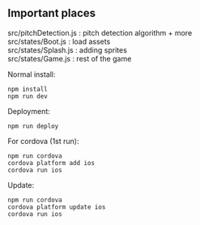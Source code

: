 ## Important places
src/pitchDetection.js : pitch detection algorithm + more  
src/states/Boot.js : load assets  
src/states/Splash.js : adding sprites  
src/states/Game.js : rest of the game


Normal install:
```
npm install
npm run dev
```

Deployment:
```
npm run deploy
```

For cordova (1st run):
```
npm run cordova
cordova platform add ios
cordova run ios
```
Update:
```
npm run cordova
cordova platform update ios
cordova run ios
```
